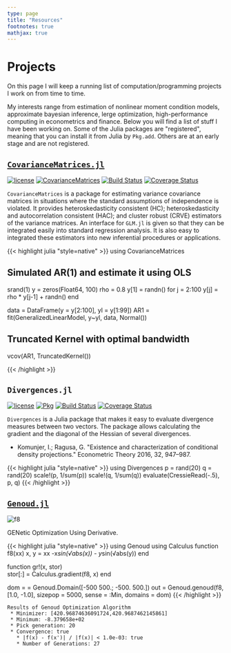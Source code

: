 ```yaml
---
type: page
title: "Resources"
footnotes: true
mathjax: true
---
```


# Projects

On this page I will keep a running list of computation/programming projects I work on from time to time.

My interests range from estimation of nonlinear moment condition models, approximate bayesian inference, lerge optimization,
high-performance computing in econometrics and finance. Below you will find a list of stuff I have been working on. Some
of the Julia packages are "registered", meaning that you can install it from Julia by `Pkg.add`. Others are at an early
stage and are not registered.


## [`CovarianceMatrices.jl`](http:://github.com/gragusa/CovarianceMatrices.jl)

[![license](https://img.shields.io/badge/license-MIT-blue.svg)](https://raw.githubusercontent.com/gragusa/CovarianceMatrices.jl/master/LICENSE.md)  [![CovarianceMatrices](http://pkg.julialang.org/badges/CovarianceMatrices_0.5.svg)](http://pkg.julialang.org/?pkg=CovarianceMatrices&ver=0.5) [![Build Status](https://travis-ci.org/gragusa/CovarianceMatrices.jl.svg?branch=master)](https://travis-ci.org/gragusa/CovarianceMatrices.jl) [![Coverage Status](https://coveralls.io/repos/gragusa/CovarianceMatrices.jl/badge.svg?branch=master&service=github)](https://coveralls.io/github/gragusa/CovarianceMatrices.jl?branch=master)

`CovarianceMatrices` is a package for estimating variance covariance matrices in situations where the standard assumptions of independence is violated. It provides heteroskedasticity consistent (HC); heteroskedasticity and autocorrelation consistent (HAC); and cluster robust (CRVE) estimators of the variance matrices. An interface for `GLM.jl` is given so that they can be integrated easily  into standard regression analysis. It is also easy to integrated these estimators into new inferential procedures or applications.


{{< highlight julia "style=native" >}}
using CovarianceMatrices
## Simulated AR(1) and estimate it using OLS
srand(1)
y = zeros(Float64, 100)
rho = 0.8
y[1] = randn()
for j = 2:100
  y[j] = rho * y[j-1] + randn()
end

data = DataFrame(y = y[2:100], yl = y[1:99])
AR1  = fit(GeneralizedLinearModel, y~yl, data, Normal())

## Truncated Kernel with optimal bandwidth
vcov(AR1, TruncatedKernel())

{{< /highlight >}}



## `Divergences.jl`
[![license](https://img.shields.io/badge/license-MIT-blue.svg)](https://raw.githubusercontent.com/gragusa/CovarianceMatrices.jl/master/LICENSE.md)  [![Pkg](http://pkg.julialang.org/badges/Divergences_0.5.svg)](http://pkg.julialang.org/detail/Divergences.html) [![Build Status](https://travis-ci.org/gragusa/Divergences.jl.svg?branch=master)](https://travis-ci.org/gragusa/Divergences.jl) [![Coverage Status](https://coveralls.io/repos/github/gragusa/Divergences.jl/badge.svg?branch=master)](https://coveralls.io/github/gragusa/Divergences.jl?branch=master)

`Divergences` is a Julia package that makes it easy to evaluate divergence measures between two vectors. The package allows calculating the gradient and the diagonal of the Hessian of several divergences.

- Komunjer, I.; Ragusa, G. "Existence and characterization of conditional density projections." Econometric Theory 2016, 32, 947–987.

<!--
A divergence between two vectors of probabilities; $p := (p\_1, p\_2,\ldots,p\_n)$ and $q := (q\_1, q\_2,\ldots,q\_n)$ is defined as
$$ D(p,q)= \sum\_{i=1}^{n} \phi \left(\frac{p\_{i}}{q\_{i}}\right)p\_{i} $$ where $\phi$ is function that satisfies the following:

1. is twice continuously differentiable on `$ (0, +\infty) $`;
2. is strictly convex on $(0, +\infty)$;
3. $\phi(1) = \phi'(1) = 0$;
4. $\lim\_{u->0^+} \phi'(u) < 0$;
5. $\lim\_{u->+\infty} \phi'(u) > 0$.

An very general family of divergences is the Cressie-Read family[^1]. The class is indexed by a real parameter $\alpha$ and it is defined as
<div>
$$
\phi\_{\alpha}(u)=\begin{cases}
\frac{u^{\alpha+1}-1}{a(a+1)}-\frac{1}{a}u+\frac{1}{a} \& u>0 \\\\[2ex]
\frac{1}{a+1} \& u=0
\end{cases}.
$$
</div>

The package defines a `Divergence` type with the following suptypes:

* Kullback-Leibler divergence `KullbackLeibler`
* Chi-square distance `ChiSquared`
* Reverse Kullback-Leibler divergence `ReverseKullbackLeibler`
* Cressie-Read divergences `CressieRead`

These divergences differ from the equivalent ones defined in the `Distances` package because they are normalized. Also, the package provides methods for calculating their gradient and the (diagonal elements of the) Hessian matrix.

The constructors for the types above are straightforward
```julia
KullbackLeibler()
ChiSqaured()
ReverseKullbackLeibler()
```
The constructor for `CressieRead` is
```julia
CR(::Real)
```
The Hellinger divergence is obtained by `CR(-1/2)`. For a certain value of `alpha`, `CressieRead` correspond to a divergence that has a specific type defined. For instance `CR(1)` is equivalent to `ChiSquared` although the underlying code for evaluation and calculation of the gradient and Hessian are different. -->

{{< highlight julia "style=native" >}}
using Divergences
p = rand(20)
q = rand(20)
scale!(p, 1/sum(p))
scale!(q, 1/sum(q))
evaluate(CressieRead(-.5), p, q)
{{< /highlight >}}


## [`Genoud.jl`](http://github.org/gragusa/Genoud.jl)

![f8](fig/f8.png)

GENetic Optimization Using Derivative.

{{< highlight julia "style=native" >}}
using Genoud
using Calculus
function f8(xx)
    x, y = xx
    -x*sin(√abs(x)) - y*sin(√abs(y))
end

function gr!(x, stor)  
    stor[:] = Calculus.gradient(f8, x)
end

dom =  = Genoud.Domain([-500 500.; -500. 500.])
out = Genoud.genoud(f8, [1.0, -1.0], sizepop = 5000,
                        sense = :Min, domains = dom)
{{< /highlight >}}

```
Results of Genoud Optimization Algorithm
 * Minimizer: [420.96874636091724,420.9687462145861]
 * Minimum: -8.379658e+02
 * Pick generation: 20
 * Convergence: true
   * |f(x) - f(x')| / |f(x)| < 1.0e-03: true
   * Number of Generations: 27
```





[^1]: Cressie, Noel, and Timothy RC Read. "Multinomial goodness-of-fit tests." Journal of the Royal Statistical Society. Series B (Methodological) (1984): 440-464.
